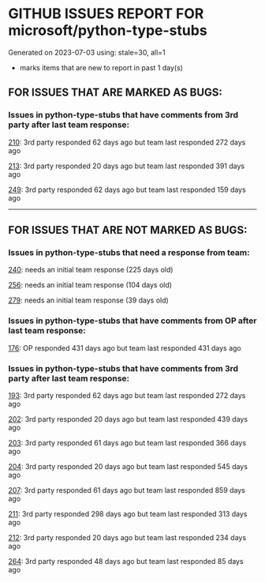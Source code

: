
# GITHUB ISSUES REPORT FOR microsoft/python-type-stubs


Generated on 2023-07-03 using: stale=30, all=1


* marks items that are new to report in past 1 day(s)


## FOR ISSUES THAT ARE MARKED AS BUGS:


### Issues in python-type-stubs that have comments from 3rd party after last team response:


  [210](https://github.com/microsoft/python-type-stubs/issues/210 "The IntelliSense of Pylance works not well"): 3rd party responded 62 days ago but team last responded 272 days ago

  [213](https://github.com/microsoft/python-type-stubs/issues/213 "CV2 stub defines type aliases with circular references"): 3rd party responded 20 days ago but team last responded 391 days ago

  [249](https://github.com/microsoft/python-type-stubs/issues/249 "matplotlib colors.py stub"): 3rd party responded 62 days ago but team last responded 159 days ago

---

## FOR ISSUES THAT ARE NOT MARKED AS BUGS:


### Issues in python-type-stubs that need a response from team:


  [240](https://github.com/microsoft/python-type-stubs/issues/240 "[Matplotlib] Uncorrect type-hint in `font_manager.FontProperties`"): needs an initial team response (225 days old)

  [256](https://github.com/microsoft/python-type-stubs/issues/256 "Why does the dict returned by matplotlib.pyplot.subplot_mosaic have Text as key type?"): needs an initial team response (104 days old)

  [279](https://github.com/microsoft/python-type-stubs/issues/279 "`cv2` missing function `imwritemulti`"): needs an initial team response (39 days old)

### Issues in python-type-stubs that have comments from OP after last team response:


  [176](https://github.com/microsoft/python-type-stubs/issues/176 "request : opencv-contrib"): OP responded 431 days ago but team last responded 431 days ago

### Issues in python-type-stubs that have comments from 3rd party after last team response:


  [193](https://github.com/microsoft/python-type-stubs/issues/193 "VS Code AutoComplete does not include some functions of 3rd Party Modules like (NumPy, Pandas, Matplotlib,...)"): 3rd party responded 62 days ago but team last responded 272 days ago

  [202](https://github.com/microsoft/python-type-stubs/issues/202 "vscode autocomplete not working for 'cv2.dnn_DetectionModel' Class"): 3rd party responded 20 days ago but team last responded 439 days ago

  [203](https://github.com/microsoft/python-type-stubs/issues/203 "Pylance incorrect unreachable result with pwntools"): 3rd party responded 61 days ago but team last responded 366 days ago

  [204](https://github.com/microsoft/python-type-stubs/issues/204 "Intellisense does work with GTK+ 3 (GObject Introspection)"): 3rd party responded 20 days ago but team last responded 545 days ago

  [207](https://github.com/microsoft/python-type-stubs/issues/207 "RPi.GPIO does not work"): 3rd party responded 61 days ago but team last responded 859 days ago

  [211](https://github.com/microsoft/python-type-stubs/issues/211 "Publish each stubs as stub-only package"): 3rd party responded 298 days ago but team last responded 313 days ago

  [212](https://github.com/microsoft/python-type-stubs/issues/212 "Pylance not be resolved the mongoengine"): 3rd party responded 20 days ago but team last responded 234 days ago

  [264](https://github.com/microsoft/python-type-stubs/issues/264 "Add how to install and use section to README"): 3rd party responded 48 days ago but team last responded 85 days ago
